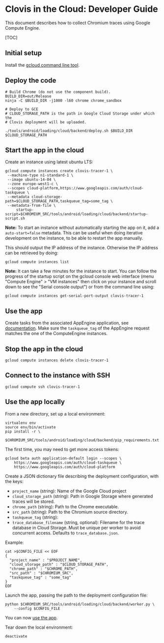 # Clovis in the Cloud: Developer Guide

This document describes how to collect Chromium traces using Google Compute
Engine.

[TOC]

## Initial setup

Install the [gcloud command line tool][1].

## Deploy the code

```shell
# Build Chrome (do not use the component build).
BUILD_DIR=out/Release
ninja -C $BUILD_DIR -j1000 -l60 chrome chrome_sandbox

# Deploy to GCE
# CLOUD_STORAGE_PATH is the path in Google Cloud Storage under which the
# Clovis deployment will be uploaded.

./tools/android/loading/cloud/backend/deploy.sh $BUILD_DIR $CLOUD_STORAGE_PATH
```

## Start the app in the cloud

Create an instance using latest ubuntu LTS:

```shell
gcloud compute instances create clovis-tracer-1 \
 --machine-type n1-standard-1 \
 --image ubuntu-14-04 \
 --zone europe-west1-c \
 --scopes cloud-platform,https://www.googleapis.com/auth/cloud-taskqueue \
 --metadata cloud-storage-path=$CLOUD_STORAGE_PATH,taskqueue_tag=some_tag \
 --metadata-from-file \
     startup-script=$CHROMIUM_SRC/tools/android/loading/cloud/backend/startup-script.sh
```

**Note:** To start an instance without automatically starting the app on it,
add a `auto-start=false` metadata. This can be useful when doing iterative
development on the instance, to be able to restart the app manually.

This should output the IP address of the instance.
Otherwise the IP address can be retrieved by doing:

```shell
gcloud compute instances list
```

**Note:** It can take a few minutes for the instance to start. You can follow
the progress of the startup script on the gcloud console web interface (menu
"Compute Engine" > "VM instances" then click on your instance and scroll down to
see the "Serial console output") or from the command line using:

```shell
gcloud compute instances get-serial-port-output clovis-tracer-1
```

## Use the app

Create tasks from the associated AppEngine application, see [documentation][3].
Make sure the `taskqueue_tag` of the AppEngine request matches the one of the
ComputeEngine instances.

## Stop the app in the cloud

```shell
gcloud compute instances delete clovis-tracer-1
```

## Connect to the instance with SSH

```shell
gcloud compute ssh clovis-tracer-1
```

## Use the app locally

From a new directory, set up a local environment:

```shell
virtualenv env
source env/bin/activate
pip install -r \
    $CHROMIUM_SRC/tools/android/loading/cloud/backend/pip_requirements.txt
```

The first time, you may need to get more access tokens:

```shell
gcloud beta auth application-default login --scopes \
    https://www.googleapis.com/auth/cloud-taskqueue \
    https://www.googleapis.com/auth/cloud-platform
```

Create a JSON dictionary file describing the deployment configuration, with the
keys:

-   `project_name` (string): Name of the Google Cloud project
-   `cloud_storage_path` (string): Path in Google Storage where generated traces
    will be stored.
-   `chrome_path` (string): Path to the Chrome executable.
-   `src_path` (string): Path to the Chromium source directory.
-   `taskqueue_tag` (string):
-   `trace_database_filename` (string, optional): Filename for the trace
    database in Cloud Storage. Must be unique per worker to avoid concurrent
    access. Defaults to `trace_database.json`.

Example:
```shell
cat >$CONFIG_FILE << EOF
{
  "project_name" : "$PROJECT_NAME",
  "cloud_storage_path" : "$CLOUD_STORAGE_PATH",
  "chrome_path" : "$CHROME_PATH",
  "src_path" : "$CHROMIUM_SRC",
  "taskqueue_tag" : "some_tag"
}
EOF
```

Launch the app, passing the path to the deployment configuration file:

```shell
python $CHROMIUM_SRC/tools/android/loading/cloud/backend/worker.py \
    --config $CONFIG_FILE
```

You can now [use the app][2].

Tear down the local environment:

```shell
deactivate
```

[1]: https://cloud.google.com/sdk
[2]: #Use-the-app
[3]: ../frontend/README.md
